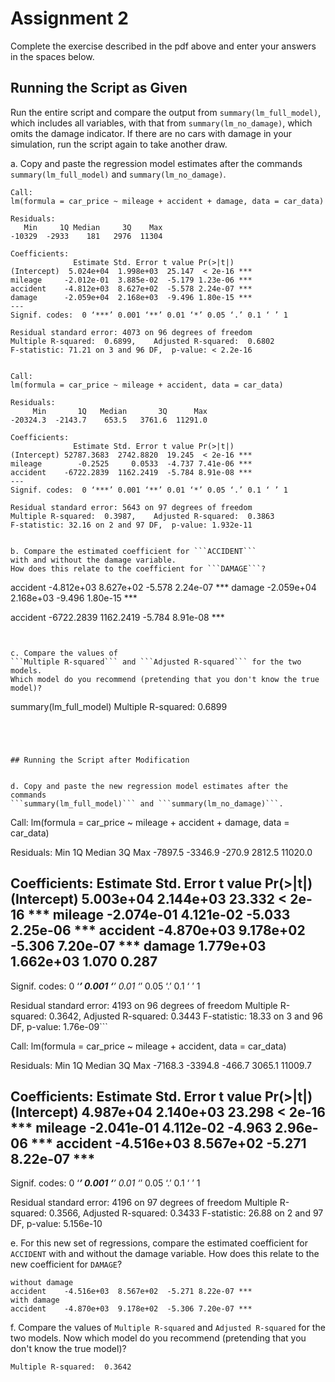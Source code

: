 # Assignment 2

Complete the exercise described in the pdf above and enter your answers in 
the spaces below.

## Running the Script as Given

Run the entire script and compare 
the output from ```summary(lm_full_model)```, 
which includes all variables, 
with that from ```summary(lm_no_damage)```, 
which omits the damage indicator. 
If there are no cars with damage in your simulation, 
run the script again to take another draw.


a. Copy and paste the regression model estimates after the commands
```summary(lm_full_model)``` and ```summary(lm_no_damage)```. 

```
Call:
lm(formula = car_price ~ mileage + accident + damage, data = car_data)

Residuals:
   Min     1Q Median     3Q    Max 
-10329  -2933    181   2976  11304 

Coefficients:
              Estimate Std. Error t value Pr(>|t|)    
(Intercept)  5.024e+04  1.998e+03  25.147  < 2e-16 ***
mileage     -2.012e-01  3.885e-02  -5.179 1.23e-06 ***
accident    -4.812e+03  8.627e+02  -5.578 2.24e-07 ***
damage      -2.059e+04  2.168e+03  -9.496 1.80e-15 ***
---
Signif. codes:  0 ‘***’ 0.001 ‘**’ 0.01 ‘*’ 0.05 ‘.’ 0.1 ‘ ’ 1

Residual standard error: 4073 on 96 degrees of freedom
Multiple R-squared:  0.6899,	Adjusted R-squared:  0.6802 
F-statistic: 71.21 on 3 and 96 DF,  p-value: < 2.2e-16


Call:
lm(formula = car_price ~ mileage + accident, data = car_data)

Residuals:
     Min       1Q   Median       3Q      Max 
-20324.3  -2143.7    653.5   3761.6  11291.0 

Coefficients:
              Estimate Std. Error t value Pr(>|t|)    
(Intercept) 52787.3683  2742.8820  19.245  < 2e-16 ***
mileage        -0.2525     0.0533  -4.737 7.41e-06 ***
accident    -6722.2839  1162.2419  -5.784 8.91e-08 ***
---
Signif. codes:  0 ‘***’ 0.001 ‘**’ 0.01 ‘*’ 0.05 ‘.’ 0.1 ‘ ’ 1

Residual standard error: 5643 on 97 degrees of freedom
Multiple R-squared:  0.3987,	Adjusted R-squared:  0.3863 
F-statistic: 32.16 on 2 and 97 DF,  p-value: 1.932e-11


b. Compare the estimated coefficient for ```ACCIDENT``` 
with and without the damage variable. 
How does this relate to the coefficient for ```DAMAGE```?

```
accident    -4.812e+03  8.627e+02  -5.578 2.24e-07 ***
damage      -2.059e+04  2.168e+03  -9.496 1.80e-15 ***

accident    -6722.2839  1162.2419  -5.784 8.91e-08 ***

```


c. Compare the values of 
```Multiple R-squared``` and ```Adjusted R-squared``` for the two models. 
Which model do you recommend (pretending that you don't know the true model)? 

```
summary(lm_full_model)
Multiple R-squared:  0.6899
```




## Running the Script after Modification


d. Copy and paste the new regression model estimates after the commands
```summary(lm_full_model)``` and ```summary(lm_no_damage)```. 

```
Call:
lm(formula = car_price ~ mileage + accident + damage, data = car_data)

Residuals:
    Min      1Q  Median      3Q     Max 
-7897.5 -3346.9  -270.9  2812.5 11020.0 

Coefficients:
              Estimate Std. Error t value Pr(>|t|)    
(Intercept)  5.003e+04  2.144e+03  23.332  < 2e-16 ***
mileage     -2.074e-01  4.121e-02  -5.033 2.25e-06 ***
accident    -4.870e+03  9.178e+02  -5.306 7.20e-07 ***
damage       1.779e+03  1.662e+03   1.070    0.287    
---
Signif. codes:  0 ‘***’ 0.001 ‘**’ 0.01 ‘*’ 0.05 ‘.’ 0.1 ‘ ’ 1

Residual standard error: 4193 on 96 degrees of freedom
Multiple R-squared:  0.3642,	Adjusted R-squared:  0.3443 
F-statistic: 18.33 on 3 and 96 DF,  p-value: 1.76e-09```

Call:
lm(formula = car_price ~ mileage + accident, data = car_data)

Residuals:
    Min      1Q  Median      3Q     Max 
-7168.3 -3394.8  -466.7  3065.1 11009.7 

Coefficients:
              Estimate Std. Error t value Pr(>|t|)    
(Intercept)  4.987e+04  2.140e+03  23.298  < 2e-16 ***
mileage     -2.041e-01  4.112e-02  -4.963 2.96e-06 ***
accident    -4.516e+03  8.567e+02  -5.271 8.22e-07 ***
---
Signif. codes:  0 ‘***’ 0.001 ‘**’ 0.01 ‘*’ 0.05 ‘.’ 0.1 ‘ ’ 1

Residual standard error: 4196 on 97 degrees of freedom
Multiple R-squared:  0.3566,	Adjusted R-squared:  0.3433 
F-statistic: 26.88 on 2 and 97 DF,  p-value: 5.156e-10

e. For this new set of regressions, compare the estimated coefficient 
for ```ACCIDENT``` with and without the damage variable. 
How does this relate to the new coefficient for ```DAMAGE```?

```
without damage
accident    -4.516e+03  8.567e+02  -5.271 8.22e-07 ***
with damage
accident    -4.870e+03  9.178e+02  -5.306 7.20e-07 ***
```


f. Compare the values of 
```Multiple R-squared``` and ```Adjusted R-squared``` for the two models. 
Now which model do you recommend (pretending that you don't know the true model)? 

```
Multiple R-squared:  0.3642
```

